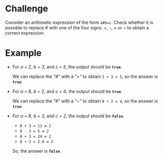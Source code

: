 # Challenge
Consider an arithmetic expression of the form `a#b=c`.
Check whether it is possible to replace # with one of the four signs: +, -, &times; or &divide; to obtain a correct expression.

# Example
- For *a = 2*, *b = 3*, and *c = 5*, the output should be **`true`**.

	We can replace the *"#"* with a *"+"* to obtain `2 + 3 = 5`, so the answer is **`true`**.

- For *a = 8*, *b = 2*, and *c = 4*, the output should be **`true`**.

	We can replace the *"#"* with a *"&divide;"* to obtain `8 ÷ 2 = 4`, so the answer is **`true`**.

- For *a = 8*, *b = 3*, and *c = 2*, the output should be **`false`**.
	- `8 + 3 = 11 ≠ 2`
	- `8 - 3 = 5 ≠ 2`
	- `8 × 3 = 24 ≠ 2`
	- `8 ÷ 3 = 2.6 ≠ 2`

	So, the answer is **`false`**.
